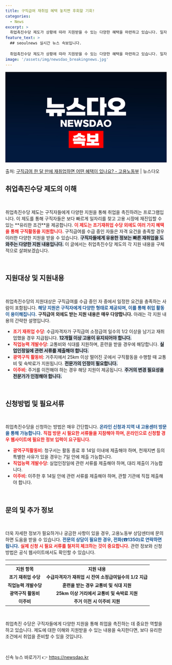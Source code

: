 ```yaml
---
title: 구직급여 재취업 혜택 놓치면 후회할 기회!
categories:
  - News
excerpt: >
  취업촉진수당 제도가 상황에 따라 지원받을 수 있는 다양한 혜택을 마련하고 있습니다. 일자리를 빨리 구했을 경…
feature_text: >
  ## seoulnews 실시간 뉴스 속보입니다.

  취업촉진수당 제도가 상황에 따라 지원받을 수 있는 다양한 혜택을 마련하고 있습니다. 일자리를 빨리 구했을 경…
image: '/assets/img/newsdao_breakingnews.jpg'
---
```


![뉴스다오 속보](/assets/img/newsdao_breakingnews.jpg)

<p>출처: <a href="https://newsdao.kr/2268" rel="dofollow">구직급여 한 달 만에 재취업하면 어떤 혜택이 있나요? - 고용노동부</a> | 뉴스다오</p>

<h2 data-ke-size="size26">취업촉진수당 제도의 이해</h2>

<p data-ke-size="size16">&nbsp;</p>

<p data-ke-size="size16">취업촉진수당 제도는 구직자들에게 다양한 지원을 통해 취업을 촉진하려는 프로그램입니다. 이 제도를 통해 구직자들은 보다 빠르게 일자리를 찾고 고용 시장에 재진입할 수 있는 **유리한 조건**을 제공합니다. <b><span style="color: #ee2323;">이 제도는 조기재취업 수당 외에도 여러 가지 혜택을 통해 구직활동을 지원합니다.</span></b> 구직급여를 수급 중인 자들은 자격 요건을 충족할 경우 이러한 다양한 지원을 받을 수 있습니다. <b><span style="background-color: #21538527;">구직자들에게 유용한 정보는 빠른 재취업을 도와주는 다양한 지원 내용입니다.</span></b> 이 글에서는 취업촉진수당 제도의 각 지원 내용을 구체적으로 살펴보겠습니다.</p>

<p data-ke-size="size16">&nbsp;</p>

<h2 data-ke-size="size26">지원대상 및 지원내용</h2>

<p data-ke-size="size16">&nbsp;</p>

<p data-ke-size="size16">취업촉진수당의 지원대상은 구직급여를 수급 중인 자 중에서 일정한 요건을 충족하는 사람이 포함됩니다. <b><span style="color: #1a5490;">해당 지원은 구직자에게 다양한 형태로 제공되며, 이를 통해 취업 활동이 용이해집니다.</span></b> <b><span style="ee2323;">구직급여 외에도 받는 지원 내용은 매우 다양합니다.</span></b> 아래는 각 지원 내용의 간략한 설명입니다.</p>

<ul>
    <li><b><span style="color: #ee2323;">조기 재취업 수당</span></b>: 수급자격자가 구직급여 소정급여 일수의 1/2 이상을 남기고 재취업했을 경우 지급됩니다. <b><span style="background-color: #21538527;">12개월 이상 고용이 유지되어야 합니다.</span></b></li>
    <li><b><span style="color: #ee2323;">직업능력 개발수당</span></b>: 교통비와 식대를 지원하며, 훈련을 받을 경우에 해당합니다. <b><span style="background-color: #21538527;">실업인정일에 관련 서류를 제출해야 합니다.</span></b></li>
    <li><b><span style="color: #ee2323;">광역구직 활동비</span></b>: 거주지에서 25km 이상 떨어진 곳에서 구직활동을 수행할 때 교통비 및 숙박료가 지원됩니다. <b><span style="background-color: #21538527;">전문가의 인정이 필요합니다.</span></b></li>
    <li><b><span style="color: #ee2323;">이주비</span></b>: 주거를 이전해야 하는 경우 해당 지원이 제공됩니다. <b><span style="background-color: #21538527;">주거의 변경 필요성을 전문가가 인정해야 합니다.</span></b></li>
</ul>

<p data-ke-size="size16">&nbsp;</p>

<h2 data-ke-size="size26">신청방법 및 필요서류</h2>

<p data-ke-size="size16">&nbsp;</p>

<p data-ke-size="size16">취업촉진수당을 신청하는 방법은 매우 간단합니다. <b><span style="color: #1a5490;">온라인 신청과 지역 내 고용센터 방문을 통해 가능합니다.</span></b> <b><span style="color: #ee2323;">직접 방문 시 필요한 서류들을 지참해야 하며, 온라인으로 신청할 경우 웹사이트에 필요한 정보 입력이 요구됩니다.</span></b></p>

<ul>
    <li><b><span style="color: #ee2323;">광역구직활동비</span></b>: 청구서는 활동 종료 후 14일 이내에 제출해야 하며, 천재지변 등의 특별한 사유가 있을 경우는 7일 안에 제출 가능합니다.</li>
    <li><b><span style="color: #ee2323;">직업능력 개발수당</span></b>: 실업인정일에 관련 서류를 제출해야 하며, 대리 제출이 가능합니다.</li>
    <li><b><span style="color: #ee2323;">이주비</span></b>: 이주한 후 14일 안에 관련 서류를 제출해야 하며, 관할 기관에 직접 제출해야 합니다.</li>
</ul>

<p data-ke-size="size16">&nbsp;</p>

<h2 data-ke-size="size26">문의 및 추가 정보</h2>

<p data-ke-size="size16">&nbsp;</p>

<p data-ke-size="size16">더욱 자세한 정보가 필요하거나 궁금한 사항이 있을 경우, 고용노동부 상담센터에 문의하면 도움을 받을 수 있습니다. <b><span style="color: #1a5490;">전문의 상담이 필요한 경우, 전화(☎1350)로 연락하면 됩니다.</span></b> <b><span style="color: #ee2323;">실제 신청 시 필요 서류를 철저히 체크하는 것이 중요합니다.</span></b> 관련 정보와 신청 방법은 공식 웹사이트에서도 확인할 수 있습니다.</p>

<hr>

<table style="width: 100%; border-collapse: collapse;">
    <tr>
        <td style="text-align: center; height: 17px;"><b>지원 항목</b></td>
        <td style="text-align: center; height: 17px;"><b>지원 내용</b></td>
    </tr>
    <tr>
        <td style="text-align: center; height: 17px;"><b>조기 재취업 수당</b></td>
        <td style="text-align: center; height: 17px;"><b>수급자격자가 재취업 시 잔여 소정급여일수의 1/2 지급</b></td>
    </tr>
    <tr>
        <td style="text-align: center; height: 17px;"><b>직업능력 개발수당</b></td>
        <td style="text-align: center; height: 17px;"><b>훈련을 받는 경우 교통비 및 식대 지원</b></td>
    </tr>
    <tr>
        <td style="text-align: center; height: 17px;"><b>광역구직 활동비</b></td>
        <td style="text-align: center; height: 17px;"><b>25km 이상 거리에서 교통비 및 숙박료 지원</b></td>
    </tr>
    <tr>
        <td style="text-align: center; height: 17px;"><b>이주비</b></td>
        <td style="text-align: center; height: 17px;"><b>주거 이전 시 이주비 지원</b></td>
    </tr>
</table>

<p data-ke-size="size16">&nbsp;</p>

<p data-ke-size="size16">취업촉진 수당은 구직자들에게 다양한 지원을 통해 취업을 촉진하는 데 중요한 역할을 하고 있습니다. 제도에 대한 이해와 지원받을 수 있는 내용을 숙지한다면, 보다 유리한 조건에서 취업을 준비할 수 있을 것입니다.</p>

<p data-ke-size="size16">&nbsp;</p> 

신속 뉴스 바로가기 👉 <a href="https://newsdao.kr" rel="dofollow">https://newsdao.kr</a>


